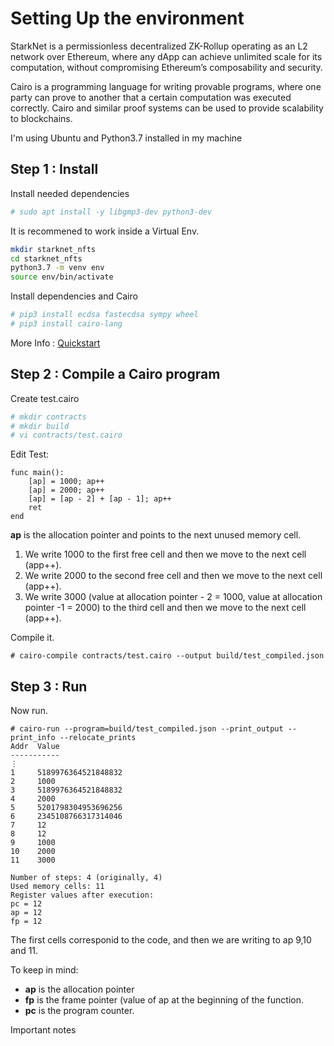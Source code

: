 # Setting Up the environment
StarkNet is a permissionless decentralized ZK-Rollup operating as an L2 network over Ethereum, where any dApp can achieve unlimited scale for its computation, without compromising Ethereum’s composability and security.

Cairo is a programming language for writing provable programs, where one party can prove to another that a certain computation was executed correctly. Cairo and similar proof systems can be used to provide scalability to blockchains.

I'm using Ubuntu and Python3.7 installed in my machine

## Step 1 : Install

Install needed dependencies
```bash
# sudo apt install -y libgmp3-dev python3-dev
```

It is recommened to work inside a Virtual Env. 
```bash
mkdir starknet_nfts
cd starknet_nfts
python3.7 -m venv env
source env/bin/activate
```

Install dependencies and Cairo

```bash
# pip3 install ecdsa fastecdsa sympy wheel
# pip3 install cairo-lang
```
More Info : [Quickstart](https://starknet.io/docs/quickstart.html)

## Step 2 : Compile a Cairo program

Create test.cairo
```bash
# mkdir contracts
# mkdir build 
# vi contracts/test.cairo
```

Edit Test:
```cairo
func main():
    [ap] = 1000; ap++
    [ap] = 2000; ap++
    [ap] = [ap - 2] + [ap - 1]; ap++
    ret
end
```

**ap** is the allocation pointer and points to the next unused memory cell. 
1. We write 1000 to the first free cell and then we move to the next cell (app++).
2. We write 2000 to the second free cell and then we move to the next cell (app++).
3. We write 3000 (value at allocation pointer - 2 = 1000, value at allocation pointer -1 = 2000) to the third cell and then we move to the next cell (app++).

Compile it.
```
# cairo-compile contracts/test.cairo --output build/test_compiled.json
````

## Step 3 : Run
Now run.
```
# cairo-run --program=build/test_compiled.json --print_output --print_info --relocate_prints
Addr  Value
-----------
⋮
1     5189976364521848832
2     1000
3     5189976364521848832
4     2000
5     5201798304953696256
6     2345108766317314046
7     12
8     12
9     1000
10    2000
11    3000

Number of steps: 4 (originally, 4)
Used memory cells: 11
Register values after execution:
pc = 12
ap = 12
fp = 12
```

The first cells corresponid to the code, and then we are writing to ap 9,10 and 11.

To keep in mind:
- **ap** is the allocation pointer
- **fp** is the frame pointer (value of ap at the beginning of the function.
- **pc** is the program counter.

Important notes
